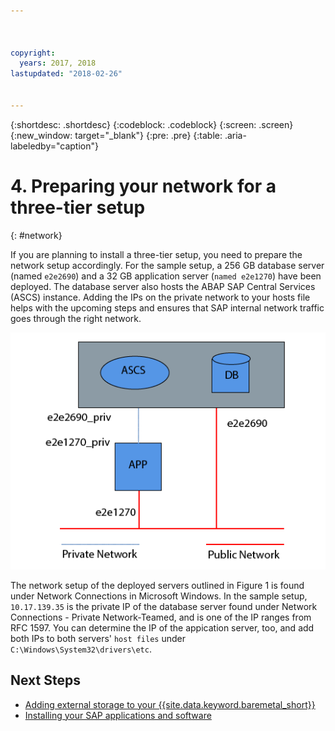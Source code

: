 ```yaml
---



copyright:
  years: 2017, 2018
lastupdated: "2018-02-26"


---
```


{:shortdesc: .shortdesc}
{:codeblock: .codeblock}
{:screen: .screen}
{:new_window: target="_blank"}
{:pre: .pre}
{:table: .aria-labeledby="caption"}

# 4. Preparing your network for a three-tier setup
{: #network}

If you are planning to install a three-tier setup, you need to prepare the network setup accordingly. For the sample setup, a 256 GB database server (named `e2e2690`) and a 32 GB application server (`named e2e1270`) have been deployed. The database server also hosts the ABAP SAP Central Services (ASCS) instance. Adding the IPs on the private network to your hosts file helps with the upcoming steps and ensures that SAP internal network traffic goes through the right network.

![Figure 1. Sample of three-tier setup](/images/network-01.png "Sample of three-tier setup")

The network setup of the deployed servers outlined in Figure 1 is found under Network Connections in Microsoft Windows. In the sample setup, `10.17.139.35` is the private IP of the database server found under Network Connections - Private Network-Teamed, and is one of the IP ranges from RFC 1597. You can determine the IP of the appication server, too, and add both IPs to both servers' `host files` under `C:\Windows\System32\drivers\etc`.

## Next Steps

  * [Adding external storage to your {{site.data.keyword.baremetal_short}}](/docs/infrastructure/sap-netweaver-ms-qrg/ms-provisioning-external-storage-to-your-server.html)
  * [Installing your SAP applications and software](/docs/infrastructure/sap-netweaver-ms-qrg/ms-installing-your-SAP-landscape.html)
